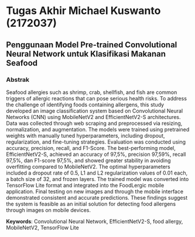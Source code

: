 # Tugas Akhir Michael Kuswanto (2172037)
## Penggunaan Model Pre-trained Convolutional Neural Network untuk Klasifikasi Makanan Seafood

### Abstrak
Seafood allergies such as shrimp, crab, shellfish, and fish are common triggers of allergic reactions that can pose serious health risks. To address the challenge of identifying foods containing allergens, this study developed an image classification system based on Convolutional Neural Networks (CNN) using MobileNetV2 and EfficientNetV2-S architectures. Data was collected through web scraping and preprocessed via resizing, normalization, and augmentation. The models were trained using pretrained
weights with manually tuned hyperparameters, including dropout, regularization, and fine-tuning strategies. Evaluation was conducted using accuracy, precision, recall, and F1-Score. The best-performing model, EfficientNetV2-S, achieved an accuracy of 97,5%, precision 97,59%, recall 97,5%, dan F1-score 97,5%, and showed greater stability in avoiding overfitting compared to MobileNetV2. The optimal hyperparameters included a dropout rate of 0.5, L1 and L2 regularization values of 0.01 each, a batch
size of 32, and frozen layers. The trained model was converted into TensorFlow Lite format and integrated into the FoodLergic mobile application. Final testing on new images and through the mobile interface demonstrated consistent and accurate predictions. These findings suggest the system is feasible as an initial solution for detecting food allergens through images on mobile devices.
    
**Keywords**: Convolutional Neural Network, EfficientNetV2-S, food allergy, MobileNetV2, TensorFlow Lite
